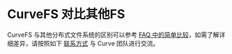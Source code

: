 # CurveFS 对比其他FS

CurveFS 与其他分布式文件系统的区别可以参考 [FAQ 中的简单比较](https://docs.opencurve.io/faq#5-curve%E4%B8%8Ejuicefs%E7%9A%84%E5%8C%BA%E5%88%AB%E6%98%AF%E4%BB%80%E4%B9%88--what-is-the-difference-between-curve-and-juicefs)，如需了解详细差异，请按照如下 [联系方式](https://docs.opencurve.io/#%E5%8F%8D%E9%A6%88%E5%8F%8A%E4%BA%A4%E6%B5%81) 与 Curve 团队进行交流。


